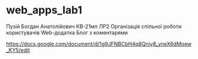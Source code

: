 # web_apps_lab1

Пузій Богдан Анатолійович КВ-21мп ЛР2 Організація спільної роботи користувачів Web-додатка
Блог з коментарями

https://docs.google.com/document/d/1g9JFNBCbH4q8Qniy8_yneX6dMoew_KY5/edit